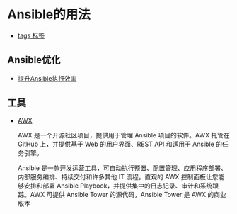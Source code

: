 Ansible的用法
===

- [tags 标签](https://www.cnblogs.com/python-wen/p/11376088.html)

Ansible优化
---

- [提升Ansible执行效率](https://www.cnblogs.com/lvzhenjiang/p/14386197.html)

工具
---

- [AWX](https://ansible.leops.cn/ui/awx/)

    AWX 是一个开源社区项目，提供用于管理 Ansible 项目的软件。AWX 托管在 GitHub 上，并提供基于 Web 的用户界面、REST API 和适用于 Ansible 的任务引擎。

    Ansible 是一款开发运营工具，可自动执行预置、配置管理、应用程序部署、内部服务编排、持续交付和许多其他 IT 流程。直观的 AWX 控制面板让您能够安排和部署 Ansible Playbook，并提供集中的日志记录、审计和系统跟踪。AWX 可提供 Ansible Tower 的源代码，Ansible Tower 是 AWX 的商业版本
